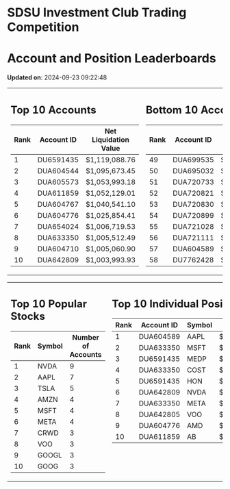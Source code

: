 # SDSU Investment Club Trading Competition 
 # Account and Position Leaderboards

**Updated on**: 2024-09-23 09:22:48

<table><tr><td valign="top">

## Top 10 Accounts
| Rank | Account ID | Net Liquidation Value |
|------|------------|-----------------------|
| 1 | DU6591435 | $1,119,088.76 |
| 2 | DUA604544 | $1,095,673.45 |
| 3 | DUA605573 | $1,053,993.18 |
| 4 | DUA611859 | $1,052,129.01 |
| 5 | DUA604767 | $1,040,541.10 |
| 6 | DUA604776 | $1,025,854.41 |
| 7 | DUA654024 | $1,006,719.53 |
| 8 | DUA633350 | $1,005,512.49 |
| 9 | DUA604710 | $1,005,060.90 |
| 10 | DUA642809 | $1,003,993.93 |

</td><td valign="top">

## Bottom 10 Accounts
| Rank | Account ID | Net Liquidation Value |
|------|------------|-----------------------|
| 49 | DUA699535 | $1,000,384.74 |
| 50 | DUA695032 | $1,000,384.74 |
| 51 | DUA720733 | $1,000,000.00 |
| 52 | DUA720821 | $1,000,000.00 |
| 53 | DUA720830 | $1,000,000.00 |
| 54 | DUA720899 | $1,000,000.00 |
| 55 | DUA721028 | $1,000,000.00 |
| 56 | DUA721111 | $1,000,000.00 |
| 57 | DUA604589 | $991,437.06 |
| 58 | DU7762428 | $989,500.96 |

</td></tr></table>

<table><tr><td valign="top">

## Top 10 Popular Stocks
| Rank | Symbol | Number of Accounts |
|------|--------|--------------------|
| 1 | NVDA | 9 |
| 2 | AAPL | 7 |
| 3 | TSLA | 5 |
| 4 | AMZN | 4 |
| 5 | MSFT | 4 |
| 6 | META | 4 |
| 7 | CRWD | 3 |
| 8 | VOO | 3 |
| 9 | GOOGL | 3 |
| 10 | GOOG | 3 |

</td><td valign="top">

## Top 10 Individual Positions
| Rank | Account ID | Symbol | Cost | Total Value |
|------|------------|--------|-----------|-------------|
| 1 | DUA604589 | AAPL | $686,931.80 | $686,931.80 |
| 2 | DUA633350 | MSFT | $218,292.53 | $218,292.53 |
| 3 | DU6591435 | MEDP | $95,831.10 | $95,831.10 |
| 4 | DUA633350 | COST | $90,531.01 | $90,531.01 |
| 5 | DU6591435 | HON | $80,234.00 | $80,234.00 |
| 6 | DUA642809 | NVDA | $59,176.53 | $59,176.53 |
| 7 | DUA633350 | META | $53,514.01 | $53,514.01 |
| 8 | DUA642805 | VOO | $51,070.01 | $51,070.01 |
| 9 | DUA604776 | AMD | $50,629.52 | $50,629.52 |
| 10 | DUA611859 | AB | $50,007.43 | $50,007.43 |

</td></tr></table>
